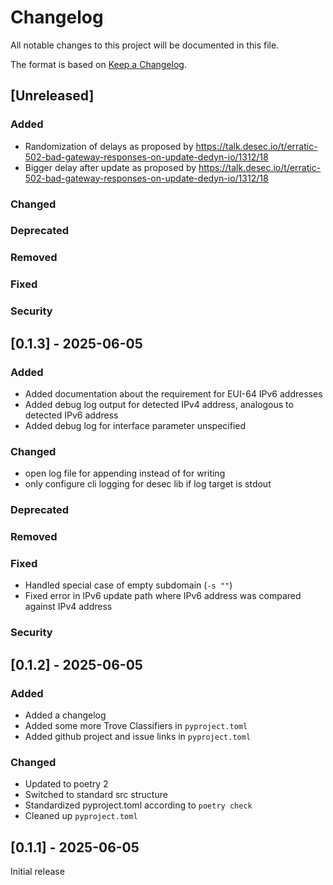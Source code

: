 # Changelog

All notable changes to this project will be documented in this file.

The format is based on [Keep a Changelog](https://keepachangelog.com/en/1.1.0/).

## [Unreleased]

### Added

- Randomization of delays as proposed by https://talk.desec.io/t/erratic-502-bad-gateway-responses-on-update-dedyn-io/1312/18
- Bigger delay after update as proposed by https://talk.desec.io/t/erratic-502-bad-gateway-responses-on-update-dedyn-io/1312/18

### Changed

### Deprecated

### Removed

### Fixed

### Security

## [0.1.3] - 2025-06-05

### Added

- Added documentation about the requirement for EUI-64 IPv6 addresses
- Added debug log output for detected IPv4 address, analogous to detected IPv6 address
- Added debug log for interface parameter unspecified

### Changed

- open log file for appending instead of for writing
- only configure cli logging for desec lib if log target is stdout

### Deprecated

### Removed

### Fixed

- Handled special case of empty subdomain (`-s ""`)
- Fixed error in IPv6 update path where IPv6 address was compared against IPv4 address

### Security

## [0.1.2] - 2025-06-05

### Added

- Added a changelog
- Added some more Trove Classifiers in `pyproject.toml`
- Added github project and issue links in `pyproject.toml`

### Changed

- Updated to poetry 2
- Switched to standard src structure
- Standardized pyproject.toml according to `poetry check`
- Cleaned up `pyproject.toml`

## [0.1.1] - 2025-06-05

Initial release